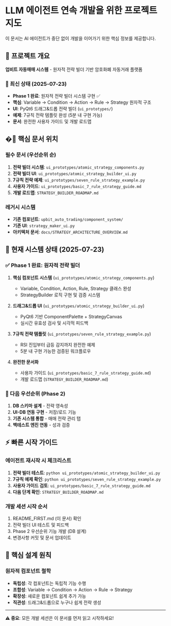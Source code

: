 # LLM 에이전트 연속 개발을 위한 프로젝트 지도

이 문서는 AI 에이전트가 중단 없이 개발을 이어가기 위한 핵심 정보를 제공합니다.

## 🎯 프로젝트 개요
**업비트 자동매매 시스템** - 원자적 전략 빌더 기반 암호화폐 자동거래 플랫폼

### 🚀 최신 상태 (2025-07-23)
- **Phase 1 완료**: 원자적 전략 빌더 시스템 구현 ✅
- **핵심**: Variable → Condition → Action → Rule → Strategy 원자적 구조
- **UI**: PyQt6 드래그&드롭 전략 빌더 (`ui_prototypes/`)
- **예제**: 7규칙 전략 템플릿 완성 (5분 내 구현 가능)
- **문서**: 완전한 사용자 가이드 및 개발 로드맵

## �📁 핵심 문서 위치

### 필수 문서 (우선순위 순)

1. **전략 빌더 시스템**: `ui_prototypes/atomic_strategy_components.py`
2. **전략 빌더 UI**: `ui_prototypes/atomic_strategy_builder_ui.py`
3. **7규칙 전략 예제**: `ui_prototypes/seven_rule_strategy_example.py`
4. **사용자 가이드**: `ui_prototypes/basic_7_rule_strategy_guide.md`
5. **개발 로드맵**: `STRATEGY_BUILDER_ROADMAP.md`

### 레거시 시스템

- **기존 컴포넌트**: `upbit_auto_trading/component_system/`
- **기존 UI**: `strategy_maker_ui.py`
- **아키텍처 문서**: `docs/STRATEGY_ARCHITECTURE_OVERVIEW.md`

## 🔧 현재 시스템 상태 (2025-07-23)

### ✅ Phase 1 완료: 원자적 전략 빌더

1. **핵심 컴포넌트 시스템** (`ui_prototypes/atomic_strategy_components.py`)
   - Variable, Condition, Action, Rule, Strategy 클래스 완성
   - StrategyBuilder 로직 구현 및 검증 시스템

2. **드래그&드롭 UI** (`ui_prototypes/atomic_strategy_builder_ui.py`)
   - PyQt6 기반 ComponentPalette + StrategyCanvas
   - 실시간 유효성 검사 및 시각적 피드백

3. **7규칙 전략 템플릿** (`ui_prototypes/seven_rule_strategy_example.py`)
   - RSI 진입부터 급등 감지까지 완전한 예제
   - 5분 내 구현 가능한 검증된 워크플로우

4. **완전한 문서화**
   - 사용자 가이드 (`ui_prototypes/basic_7_rule_strategy_guide.md`)
   - 개발 로드맵 (`STRATEGY_BUILDER_ROADMAP.md`)

### 🚀 다음 우선순위 (Phase 2)

1. **DB 스키마 설계** - 전략 영속성
2. **UI-DB 연동 구현** - 저장/로드 기능
3. **기존 시스템 통합** - 매매 전략 관리 탭
4. **백테스트 엔진 연동** - 성과 검증

## ⚡ 빠른 시작 가이드

### 에이전트 재시작 시 체크리스트

1. **전략 빌더 테스트**: `python ui_prototypes/atomic_strategy_builder_ui.py`
2. **7규칙 예제 확인**: `python ui_prototypes/seven_rule_strategy_example.py`
3. **사용자 가이드 검토**: `ui_prototypes/basic_7_rule_strategy_guide.md`
4. **다음 단계 확인**: `STRATEGY_BUILDER_ROADMAP.md`

### 개발 세션 시작 순서

1. README_FIRST.md (이 문서) 확인
2. 전략 빌더 UI 테스트 및 피드백
3. Phase 2 우선순위 기능 개발 (DB 설계)
4. 변경사항 커밋 및 문서 업데이트

## 🎯 핵심 설계 원칙

### 원자적 컴포넌트 철학

- **독립성**: 각 컴포넌트는 독립적 기능 수행
- **조합성**: Variable → Condition → Action → Rule → Strategy
- **확장성**: 새로운 컴포넌트 쉽게 추가 가능
- **직관성**: 드래그&드롭으로 누구나 쉽게 전략 생성

---
**⚠️ 중요**: 모든 개발 세션은 이 문서를 먼저 읽고 시작하세요!
